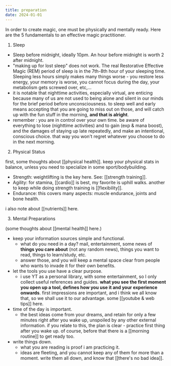 ```yaml
---
title: preparation
date: 2024-01-01
---
```

In order to create magic, one must be physically and mentally ready. Here are the 5 fundamentals to an effective magic practitioner.
1. Sleep
- Sleep before midnight, ideally 10pm. An hour before midnight is worth 2 after midnight.
- "making up for lost sleep" does not work. The real Restorative Effective Magic (REM) period of sleep is in the 7th-8th hour of your sleeping time. Sleeping less hours simply makes many things worse - you restore less energy, your memory is worse, you cannot focus during the day, your metabolism gets screwed over, etc,...
- it is notable that nighttime activities, especially virtual, are enticing because many of us are not used to being alone and silent in our minds for the brief period before unconsciousness. to sleep well and early means accepting that you are going to miss out on those, and will catch up with the fun stuff in the morning, **and that is alright**.
- remember : you are in control over your own time. be aware of everything to lose (nighttime activities) and to gain (exp & mana boost), and the damages of staying up late repeatedly, and make an intentional, conscious choice. that way you won't regret whatever you choose to do in the next morning.

2. Physical Status

first, some thoughts about [[physical health]].
keep your physical stats in balance, unless you need to specialize in some sport/bodybuilding.
- Strength: weightlifting is the key here. See: [[strength training]].
- Agility: for stamina, [[cardio]] is best, my favorite is uphill walks. another to keep while doing strength training is [[flexibility]].
- Endurance: this covers many aspects: muscle endurance, joints and bone health.

i also note about [[nutrients]] here.

3. Mental Preparations

(some thoughts about [[mental health]] here.)
- keep your information sources simple and functional.
	- what do you need in a day? mail, entertainment, some news of **things you care about** (not any random news), things you want to read, things to learn/study, etc.
	- answer those, and you will keep a mental space clear from people who wants to invade it for their own benefits.
- let the tools you use have a clear purpose.
	- i use YT as a personal library, with some entertainment, so I only collect useful references and guides. **what you see the first moment you open up a tool, defines how you use it and your experience onwards**. first impressions are important, and i think we all know that, so we shall use it to our advantage. some [[youtube & web tips]] here.
- time of the day is important.
	- the best ideas come from your dreams, and retain for only a few minutes right after you wake up, unspoiled by any other external information. if you relate to this, the plan is clear - practice first thing after you wake up. of course, before that there is a [[morning routine]] to get ready too.
- write things down.
	- what you are reading is proof i am practicing it.
	- ideas are fleeting, and you cannot keep any of them for more than a moment. write them all down, and know that [[there's no bad idea]].


